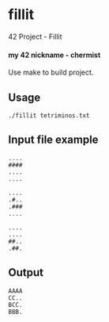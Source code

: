 # fillit
42 Project - Fillit
#### my 42 nickname - chermist

Use make to build project.  

## Usage
```
./fillit tetriminos.txt
```

## Input file example
```
....
####
....
....

....
.#..
.###
....

....
....
##..
.##.
```

## Output
```
AAAA
CC..
BCC.
BBB.
```
